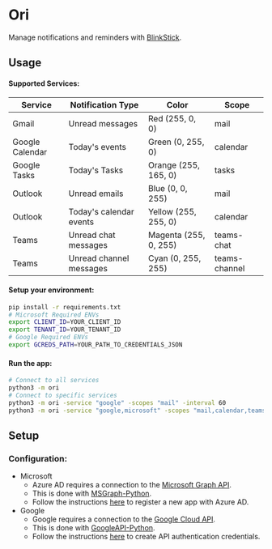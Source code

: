 # Ori
Manage notifications and reminders with [BlinkStick](https://www.blinkstick.com).  

## Usage
#### Supported Services: 
| Service | Notification Type | Color | Scope |
|---------|-------------------|-------|-------|
| Gmail | Unread messages | Red (255, 0, 0) | mail |
| Google Calendar | Today's events | Green (0, 255, 0) | calendar |
| Google Tasks | Today's Tasks | Orange (255, 165, 0) | tasks |
| Outlook | Unread emails | Blue (0, 0, 255) | mail |
| Outlook | Today's calendar events | Yellow (255, 255, 0) | calendar |
| Teams | Unread chat messages | Magenta (255, 0, 255) | teams-chat |
| Teams | Unread channel messages | Cyan (0, 255, 255) | teams-channel |

#### Setup your environment:
```bash
pip install -r requirements.txt
# Microsoft Required ENVs
export CLIENT_ID=YOUR_CLIENT_ID
export TENANT_ID=YOUR_TENANT_ID
# Google Required ENVs
export GCREDS_PATH=YOUR_PATH_TO_CREDENTIALS_JSON
```
#### Run the app:
```bash
# Connect to all services
python3 -m ori
# Connect to specific services
python3 -m ori -service "google" -scopes "mail" -interval 60
python3 -m ori -service "google,microsoft" -scopes "mail,calendar,teams-chat,teams-channel"
```

## Setup
### Configuration:
- Microsoft
    - Azure AD requires a connection to the [Microsoft Graph API](https://developer.microsoft.com/en-us/graph).
    - This is done with [MSGraph-Python](https://github.com/ztkent/msgraph-python).
    - Follow the instructions [here](https://github.com/ztkent/msgraph-python?tab=readme-ov-file#setup) to register a new app with Azure AD.
- Google
    - Google requires a connection to the [Google Cloud API](https://cloud.google.com/apis/docs/overview).
    - This is done with [GoogleAPI-Python](https://github.com/ztkent/googleapi-python).
    - Follow the instructions [here](https://github.com/ztkent/googleapi-python?tab=readme-ov-file#setup) to create API authentication credentials.